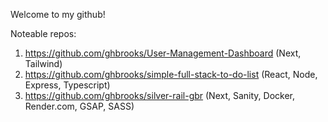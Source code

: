 Welcome to my github! 

Noteable repos:
1. https://github.com/ghbrooks/User-Management-Dashboard (Next, Tailwind)
2. https://github.com/ghbrooks/simple-full-stack-to-do-list (React, Node, Express, Typescript)
3. https://github.com/ghbrooks/silver-rail-gbr (Next, Sanity, Docker, Render.com, GSAP, SASS)

